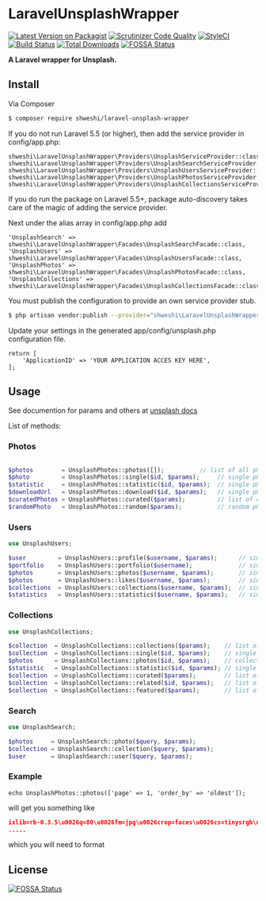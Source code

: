 # LaravelUnsplashWrapper

[![Latest Version on Packagist](https://img.shields.io/packagist/v/shweshi/Laravel-Unsplash-Wrapper.svg?style=flat-square)](https://packagist.org/packages/shweshi/Laravel-Unsplash-Wrapper)
[![Scrutinizer Code Quality](https://scrutinizer-ci.com/g/shweshi/Laravel-Unsplash-Wrapper/badges/quality-score.png?b=master)](https://scrutinizer-ci.com/g/shweshi/Laravel-Unsplash-Wrapper/?branch=master)
[![StyleCI](https://styleci.io/repos/121030344/shield?branch=master)](https://styleci.io/repos/121030344)
[![Build Status](https://scrutinizer-ci.com/g/shweshi/Laravel-Unsplash-Wrapper/badges/build.png?b=master)](https://scrutinizer-ci.com/g/shweshi/Laravel-Unsplash-Wrapper/build-status/master)
[![Total Downloads](https://img.shields.io/packagist/dt/shweshi/Laravel-Unsplash-Wrapper.svg?style=flat-square)](https://packagist.org/packages/shweshi/Laravel-Unsplash-Wrapper)
[![FOSSA Status](https://app.fossa.io/api/projects/git%2Bgithub.com%2Fshweshi%2FLaravel-Unsplash-Wrapper.svg?type=shield)](https://app.fossa.io/projects/git%2Bgithub.com%2Fshweshi%2FLaravel-Unsplash-Wrapper?ref=badge_shield)

**A Laravel wrapper for Unsplash.**

## Install

Via Composer

``` bash
$ composer require shweshi/laravel-unsplash-wrapper
```
If you do not run Laravel 5.5 (or higher), then add the service provider in config/app.php:

```
shweshi\LaravelUnsplashWrapper\Providers\UnsplashServiceProvider::class,
shweshi\LaravelUnsplashWrapper\Providers\UnsplashSearchServiceProvider::class,
shweshi\LaravelUnsplashWrapper\Providers\UnsplashUsersServiceProvider::class,
shweshi\LaravelUnsplashWrapper\Providers\UnsplashPhotosServiceProvider::class,
shweshi\LaravelUnsplashWrapper\Providers\UnsplashCollectionsServiceProvider::class,
```

If you do run the package on Laravel 5.5+, package auto-discovery takes care of the magic of adding the service provider.

Next under the alias array in config/app.php add

```
'UnsplashSearch' => shweshi\LaravelUnsplashWrapper\Facades\UnsplashSearchFacade::class,
'UnsplashUsers' => shweshi\LaravelUnsplashWrapper\Facades\UnsplashUsersFacade::class,
'UnsplashPhotos' => shweshi\LaravelUnsplashWrapper\Facades\UnsplashPhotosFacade::class,
'UnsplashCollections' => shweshi\LaravelUnsplashWrapper\Facades\UnsplashCollectionsFacade::class,
```

You must publish the configuration to provide an own service provider stub.

``` bash
$ php artisan vendor:publish --provider="shweshi\LaravelUnsplashWrapper\Providers\UnsplashServiceProvider"
```

Update your settings in the generated app/config/unsplash.php configuration file.
```
return [
    'ApplicationID' => 'YOUR APPLICATION ACCES KEY HERE',
];
```
## Usage
See documention for params and others at [unsplash docs](https://unsplash.com/documentation)

List of methods: 

### Photos

``` php

$photos        = UnsplashPhotos::photos([]);          // list of all photos
$photo         = UnsplashPhotos::single($id, $params);     // single photo
$statistic     = UnsplashPhotos::statistic($id, $params);  // single photo statistics
$downloadUrl   = UnsplashPhotos::download($id, $params);   // single photo download link
$curatedPhotos = UnsplashPhotos::curated($params);         // list of curated photos
$randomPhoto   = UnsplashPhotos::random($params);          // random photo
```

### Users

``` php
use UnsplashUsers;

$user         = UnsplashUsers::profile($username, $params);      // single user
$portfolio    = UnsplashUsers::portfolio($username);             // single user's portfolio
$photos       = UnsplashUsers::photos($username, $params);       // single user's photos
$photos       = UnsplashUsers::likes($username, $params);        // single user's likes
$collections  = UnsplashUsers::collections($username, $params);  // single user's collections
$statistics   = UnsplashUsers::statistics($username, $params);   // single user's statistics
```

### Collections

``` php
use UnsplashCollections;

$collection  = UnsplashCollections::collections($params);    // list of all collections
$collection  = UnsplashCollections::single($id, $params);    // single collections
$photos      = UnsplashCollections::photos($id, $params);    // collection photos
$statistic   = UnsplashCollections::statistic($id, $params); // single collections statistics
$collection  = UnsplashCollections::curated($params);        // list of curated collections
$collection  = UnsplashCollections::related($id, $params);   // list of related collections
$collection  = UnsplashCollections::featured($params);       // list of featured collections
```

### Search

``` php
use UnsplashSearch;

$photos     = UnsplashSearch::photo($query, $params);
$collection = UnsplashSearch::collection($query, $params);
$user       = UnsplashSearch::user($query, $params);
```

### Example

`echo UnsplashPhotos::photos(['page' => 1, 'order_by' => 'oldest']);`

will get you something like
```json
ixlib=rb-0.3.5\u0026q=80\u0026fm=jpg\u0026crop=faces\u0026cs=tinysrgb\u0026fit=crop\u0026h=64\u0026w=64\u0026s=4ddd6656ddd74206872f45c033371087","large":"https://images.unsplash.com/profile-1441298310363-3eb4b1feb829?
.....
```
which you will need to format



## License
[![FOSSA Status](https://app.fossa.io/api/projects/git%2Bgithub.com%2Fshweshi%2FLaravel-Unsplash-Wrapper.svg?type=large)](https://app.fossa.io/projects/git%2Bgithub.com%2Fshweshi%2FLaravel-Unsplash-Wrapper?ref=badge_large)